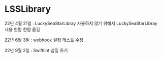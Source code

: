 # LSSLibrary

22년 4월 21일 : LuckySeaStarLibray 사용하지 않기 위해서  LuckySeaStarLibray 내용 한땀 한땀 옮김 

22년 6월 3일 : webhook 설정 테스트 수정 

22년 9월 2일 : Swiftlint 삽질 하기 

